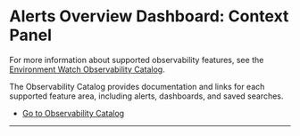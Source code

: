 # Alerts Overview Dashboard: Context Panel

For more information about supported observability features, see the [Environment Watch Observability Catalog](../observability-catalog/readme.md).

The Observability Catalog provides documentation and links for each supported feature area, including alerts, dashboards, and saved searches.

- [Go to Observability Catalog](../observability-catalog/readme.md)

---

<!-- Add additional context panel content as needed. -->
